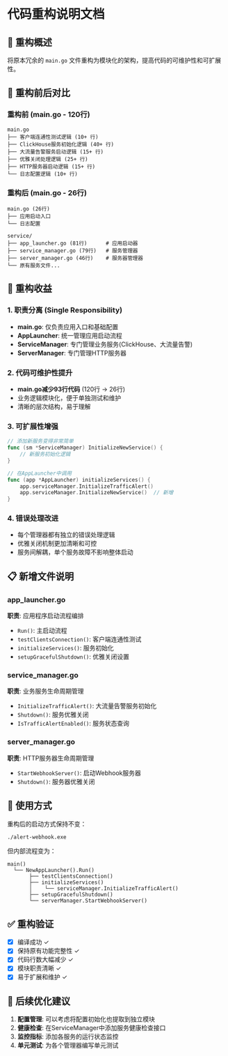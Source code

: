 # 代码重构说明文档

## 🔄 重构概述

将原本冗余的 `main.go` 文件重构为模块化的架构，提高代码的可维护性和可扩展性。

## 📁 重构前后对比

### 重构前 (main.go - 120行)
```
main.go
├── 客户端连通性测试逻辑 (10+ 行)
├── ClickHouse服务初始化逻辑 (40+ 行) 
├── 大流量告警服务启动逻辑 (15+ 行)
├── 优雅关闭处理逻辑 (25+ 行)
├── HTTP服务器启动逻辑 (15+ 行)
└── 日志配置逻辑 (10+ 行)
```

### 重构后 (main.go - 26行)
```
main.go (26行)
├── 应用启动入口
└── 日志配置

service/
├── app_launcher.go (81行)      # 应用启动器
├── service_manager.go (79行)   # 服务管理器  
├── server_manager.go (46行)    # 服务器管理器
└── 原有服务文件...
```

## 🎯 重构收益

### 1. **职责分离 (Single Responsibility)**
- **main.go**: 仅负责应用入口和基础配置
- **AppLauncher**: 统一管理应用启动流程
- **ServiceManager**: 专门管理业务服务(ClickHouse、大流量告警)
- **ServerManager**: 专门管理HTTP服务器

### 2. **代码可维护性提升**
- **main.go减少93行代码** (120行 → 26行)
- 业务逻辑模块化，便于单独测试和维护
- 清晰的层次结构，易于理解

### 3. **可扩展性增强**
```go
// 添加新服务变得非常简单
func (sm *ServiceManager) InitializeNewService() {
    // 新服务初始化逻辑
}

// 在AppLauncher中调用
func (app *AppLauncher) initializeServices() {
    app.serviceManager.InitializeTrafficAlert()
    app.serviceManager.InitializeNewService()  // 新增
}
```

### 4. **错误处理改进**
- 每个管理器都有独立的错误处理逻辑
- 优雅关闭机制更加清晰和可控
- 服务间解耦，单个服务故障不影响整体启动

## 📋 新增文件说明

### app_launcher.go
**职责**: 应用程序启动流程编排
- `Run()`: 主启动流程
- `testClientsConnection()`: 客户端连通性测试
- `initializeServices()`: 服务初始化
- `setupGracefulShutdown()`: 优雅关闭设置

### service_manager.go  
**职责**: 业务服务生命周期管理
- `InitializeTrafficAlert()`: 大流量告警服务初始化
- `Shutdown()`: 服务优雅关闭
- `IsTrafficAlertEnabled()`: 服务状态查询

### server_manager.go
**职责**: HTTP服务器生命周期管理
- `StartWebhookServer()`: 启动Webhook服务器
- `Shutdown()`: 服务器优雅关闭

## 🔧 使用方式

重构后的启动方式保持不变：
```bash
./alert-webhook.exe
```

但内部流程变为：
```
main() 
  └── NewAppLauncher().Run()
       ├── testClientsConnection()
       ├── initializeServices()
       │    └── serviceManager.InitializeTrafficAlert()
       ├── setupGracefulShutdown()
       └── serverManager.StartWebhookServer()
```

## ✅ 重构验证

- [x] 编译成功 ✓
- [x] 保持原有功能完整性 ✓  
- [x] 代码行数大幅减少 ✓
- [x] 模块职责清晰 ✓
- [x] 易于扩展和维护 ✓

## 🚀 后续优化建议

1. **配置管理**: 可以考虑将配置初始化也提取到独立模块
2. **健康检查**: 在ServiceManager中添加服务健康检查接口
3. **监控指标**: 添加各服务的运行状态监控
4. **单元测试**: 为各个管理器编写单元测试